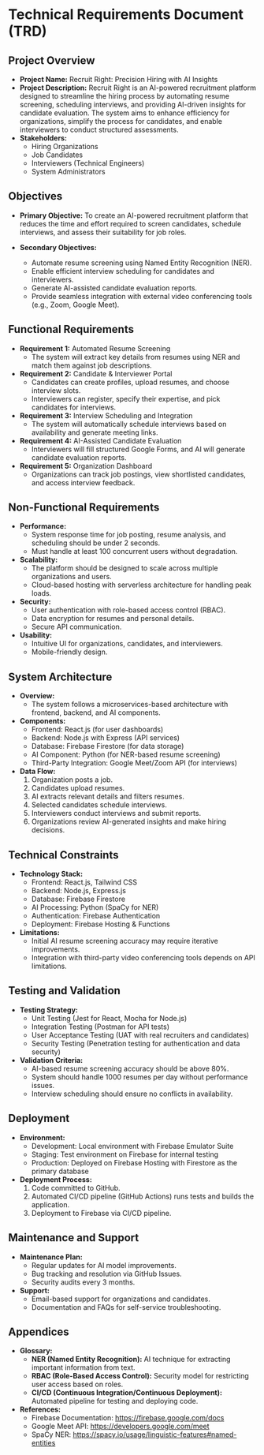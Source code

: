 # Technical Requirements Document (TRD)

## Project Overview

- **Project Name:** Recruit Right: Precision Hiring with AI Insights
- **Project Description:**
  Recruit Right is an AI-powered recruitment platform designed to streamline the hiring process by automating resume screening, scheduling interviews, and providing AI-driven insights for candidate evaluation. The system aims to enhance efficiency for organizations, simplify the process for candidates, and enable interviewers to conduct structured assessments.
- **Stakeholders:**
  - Hiring Organizations
  - Job Candidates
  - Interviewers (Technical Engineers)
  - System Administrators

## Objectives

- **Primary Objective:**
  To create an AI-powered recruitment platform that reduces the time and effort required to screen candidates, schedule interviews, and assess their suitability for job roles.

- **Secondary Objectives:**
  - Automate resume screening using Named Entity Recognition (NER).
  - Enable efficient interview scheduling for candidates and interviewers.
  - Generate AI-assisted candidate evaluation reports.
  - Provide seamless integration with external video conferencing tools (e.g., Zoom, Google Meet).

## Functional Requirements

- **Requirement 1:** Automated Resume Screening
  - The system will extract key details from resumes using NER and match them against job descriptions.
- **Requirement 2:** Candidate & Interviewer Portal
  - Candidates can create profiles, upload resumes, and choose interview slots.
  - Interviewers can register, specify their expertise, and pick candidates for interviews.
- **Requirement 3:** Interview Scheduling and Integration
  - The system will automatically schedule interviews based on availability and generate meeting links.
- **Requirement 4:** AI-Assisted Candidate Evaluation
  - Interviewers will fill structured Google Forms, and AI will generate candidate evaluation reports.
- **Requirement 5:** Organization Dashboard
  - Organizations can track job postings, view shortlisted candidates, and access interview feedback.

## Non-Functional Requirements

- **Performance:**
  - System response time for job posting, resume analysis, and scheduling should be under 2 seconds.
  - Must handle at least 100 concurrent users without degradation.
- **Scalability:**
  - The platform should be designed to scale across multiple organizations and users.
  - Cloud-based hosting with serverless architecture for handling peak loads.
- **Security:**
  - User authentication with role-based access control (RBAC).
  - Data encryption for resumes and personal details.
  - Secure API communication.
- **Usability:**
  - Intuitive UI for organizations, candidates, and interviewers.
  - Mobile-friendly design.

## System Architecture

- **Overview:**
  - The system follows a microservices-based architecture with frontend, backend, and AI components.
- **Components:**
  - Frontend: React.js (for user dashboards)
  - Backend: Node.js with Express (API services)
  - Database: Firebase Firestore (for data storage)
  - AI Component: Python (for NER-based resume screening)
  - Third-Party Integration: Google Meet/Zoom API (for interviews)
- **Data Flow:**
  1. Organization posts a job.
  2. Candidates upload resumes.
  3. AI extracts relevant details and filters resumes.
  4. Selected candidates schedule interviews.
  5. Interviewers conduct interviews and submit reports.
  6. Organizations review AI-generated insights and make hiring decisions.

## Technical Constraints

- **Technology Stack:**
  - Frontend: React.js, Tailwind CSS
  - Backend: Node.js, Express.js
  - Database: Firebase Firestore
  - AI Processing: Python (SpaCy for NER)
  - Authentication: Firebase Authentication
  - Deployment: Firebase Hosting & Functions
- **Limitations:**
  - Initial AI resume screening accuracy may require iterative improvements.
  - Integration with third-party video conferencing tools depends on API limitations.

## Testing and Validation

- **Testing Strategy:**
  - Unit Testing (Jest for React, Mocha for Node.js)
  - Integration Testing (Postman for API tests)
  - User Acceptance Testing (UAT with real recruiters and candidates)
  - Security Testing (Penetration testing for authentication and data security)
- **Validation Criteria:**
  - AI-based resume screening accuracy should be above 80%.
  - System should handle 1000 resumes per day without performance issues.
  - Interview scheduling should ensure no conflicts in availability.

## Deployment

- **Environment:**
  - Development: Local environment with Firebase Emulator Suite
  - Staging: Test environment on Firebase for internal testing
  - Production: Deployed on Firebase Hosting with Firestore as the primary database
- **Deployment Process:**
  1. Code committed to GitHub.
  2. Automated CI/CD pipeline (GitHub Actions) runs tests and builds the application.
  3. Deployment to Firebase via CI/CD pipeline.

## Maintenance and Support

- **Maintenance Plan:**
  - Regular updates for AI model improvements.
  - Bug tracking and resolution via GitHub Issues.
  - Security audits every 3 months.
- **Support:**
  - Email-based support for organizations and candidates.
  - Documentation and FAQs for self-service troubleshooting.

## Appendices

- **Glossary:**
  - **NER (Named Entity Recognition):** AI technique for extracting important information from text.
  - **RBAC (Role-Based Access Control):** Security model for restricting user access based on roles.
  - **CI/CD (Continuous Integration/Continuous Deployment):** Automated pipeline for testing and deploying code.
- **References:**
  - Firebase Documentation: https://firebase.google.com/docs
  - Google Meet API: https://developers.google.com/meet
  - SpaCy NER: https://spacy.io/usage/linguistic-features#named-entities

